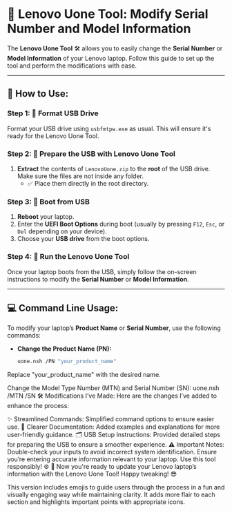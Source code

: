 # 🚀 Lenovo Uone Tool: Modify Serial Number and Model Information

The **Lenovo Uone Tool** 🛠️ allows you to easily change the **Serial Number** or **Model Information** of your Lenovo laptop. Follow this guide to set up the tool and perform the modifications with ease.

---

## 🔧 How to Use:

### Step 1: 💾 Format USB Drive
Format your USB drive using `usbfmtpw.exe` as usual. This will ensure it's ready for the Lenovo Uone Tool.

### Step 2: 📁 Prepare the USB with Lenovo Uone Tool
1. **Extract** the contents of `LenovoUone.zip` to the **root** of the USB drive. Make sure the files are not inside any folder.
   - ✅ Place them directly in the root directory.

### Step 3: 🔄 Boot from USB
1. **Reboot** your laptop.
2. Enter the **UEFI Boot Options** during boot (usually by pressing `F12`, `Esc`, or `Del` depending on your device).
3. Choose your **USB drive** from the boot options.

### Step 4: 🚀 Run the Lenovo Uone Tool
Once your laptop boots from the USB, simply follow the on-screen instructions to modify the **Serial Number** or **Model Information**.

---

## 💻 Command Line Usage:

To modify your laptop’s **Product Name** or **Serial Number**, use the following commands:

- **Change the Product Name (PN):**
  ```bash
  uone.nsh /PN "your_product_name"
Replace "your_product_name" with the desired name.

Change the Model Type Number (MTN) and Serial Number (SN):
uone.nsh /MTN /SN
🛠️ Modifications I’ve Made:
Here are the changes I’ve added to enhance the process:

✨ Streamlined Commands: Simplified command options to ensure easier use.
📖 Clearer Documentation: Added examples and explanations for more user-friendly guidance.
🗂️ USB Setup Instructions: Provided detailed steps for preparing the USB to ensure a smoother experience.
⚠️ Important Notes:
Double-check your inputs to avoid incorrect system identification.
Ensure you’re entering accurate information relevant to your laptop.
Use this tool responsibly! ⚙️
🎉 Now you're ready to update your Lenovo laptop’s information with the Lenovo Uone Tool! Happy tweaking! 😎


This version includes emojis to guide users through the process in a fun and visually engaging way while maintaining clarity. It adds more flair to each section and highlights important points with appropriate icons.





